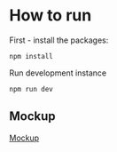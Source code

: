 # How to run

First - install the packages:
```
npm install
```

Run development instance
```
npm run dev
```

## Mockup

[Mockup](https://cdn.discordapp.com/attachments/770432114952503364/811431889050140682/HomepageMockup1WithOrange_1.pdf)
